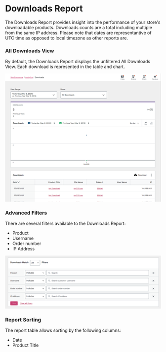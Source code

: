 # Downloads Report

The Downloads Report provides insight into the performance of your store's downloadable products. Downloads counts are a total including multiple from the same IP address. Please note that dates are representantive of UTC time as opposed to local timezone as other reports are.

### All Downloads View

By default, the Downloads Report displays the unfiltered All Downloads View. Each download is represented in the table and chart.

![Downloads Report All Downloads View](images/analytics-downloads-report.png)

### Advanced Filters

There are several filters available to the Downloads Report:

- Product
- Username
- Order number
- IP Address

![Downloads Report Advanced Filters](images/analytics-downloads-report-advanced-filters.png)

### Report Sorting

The report table allows sorting by the following columns:

- Date
- Product Title
